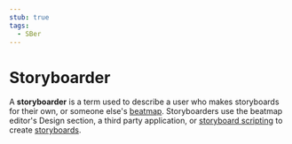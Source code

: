 ```yaml
---
stub: true
tags:
  - SBer
---
```


# Storyboarder

A **storyboarder** is a term used to describe a user who makes storyboards for their own, or someone else's [beatmap](/wiki/Beatmaps). Storyboarders use the beatmap editor's Design section, a third party application, or [storyboard scripting](/wiki/Storyboard_Scripting) to create [storyboards](/wiki/Storyboards).

<!-- TODO: Possibly can be expanded with links to noteable storyboarders and their impact on the game -->
